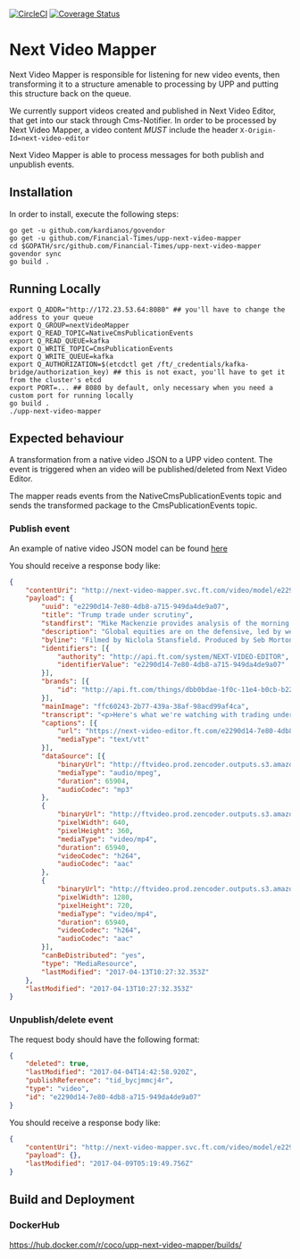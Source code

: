 [![CircleCI](https://circleci.com/gh/Financial-Times/upp-next-video-mapper.svg?style=svg)](https://circleci.com/gh/Financial-Times/upp-next-video-mapper)
[![Coverage Status](https://coveralls.io/repos/github/Financial-Times/next-video-mapper/badge.svg?branch=master)](https://coveralls.io/github/Financial-Times/next-video-mapper?branch=master)

# Next Video Mapper
Next Video Mapper is responsible for listening for new video events, then transforming it to a structure amenable to processing by UPP and putting this structure back on the queue.

We currently support videos created and published in Next Video Editor, that get into our stack through Cms-Notifier. In order to be processed by Next Video Mapper, a video content *MUST* include the header `X-Origin-Id=next-video-editor`

Next Video Mapper is able to process messages for both publish and unpublish events.

## Installation
In order to install, execute the following steps:
```
go get -u github.com/kardianos/govendor
go get -u github.com/Financial-Times/upp-next-video-mapper
cd $GOPATH/src/github.com/Financial-Times/upp-next-video-mapper
govendor sync
go build .
```

## Running Locally

```
export Q_ADDR="http://172.23.53.64:8080" ## you'll have to change the address to your queue
export Q_GROUP=nextVideoMapper
export Q_READ_TOPIC=NativeCmsPublicationEvents
export Q_READ_QUEUE=kafka
export Q_WRITE_TOPIC=CmsPublicationEvents
export Q_WRITE_QUEUE=kafka
export Q_AUTHORIZATION=$(etcdctl get /ft/_credentials/kafka-bridge/authorization_key) ## this is not exact, you'll have to get it from the cluster's etcd
export PORT=... ## 8080 by default, only necessary when you need a custom port for running locally 
go build .
./upp-next-video-mapper
```

## Expected behaviour 

A transformation from a native video JSON to a UPP video content. The event is triggered when an video will be published/deleted from Next Video Editor.

The mapper reads events from the NativeCmsPublicationEvents topic and sends the transformed package to the CmsPublicationEvents topic. 

### Publish event

An example of native video JSON model can be found [here](https://gist.github.com/tosan88/580a10da0b5ef3df0a89d40acfe957c7) 

You should receive a response body like:

```json
{
	"contentUri": "http://next-video-mapper.svc.ft.com/video/model/e2290d14-7e80-4db8-a715-949da4de9a07",
	"payload": {
		"uuid": "e2290d14-7e80-4db8-a715-949da4de9a07",
		"title": "Trump trade under scrutiny",
		"standfirst": "Mike Mackenzie provides analysis of the morning's market news",
		"description": "Global equities are on the defensive, led by weaker commodities and financials as investors scrutinise the viability of the Trump trade. The FT's Mike Mackenzie reports.",
		"byline": "Filmed by Niclola Stansfield. Produced by Seb Morton-Clark.",
		"identifiers": [{
			"authority": "http://api.ft.com/system/NEXT-VIDEO-EDITOR",
			"identifierValue": "e2290d14-7e80-4db8-a715-949da4de9a07"
		}],
		"brands": [{
			"id": "http://api.ft.com/things/dbb0bdae-1f0c-11e4-b0cb-b2227cce2b54"
		}],
		"mainImage": "ffc60243-2b77-439a-38af-98acd99af4ca",
		"transcript": "<p>Here's what we're watching with trading underway in London. Global equities under pressure led by weaker commodities and financials as investors scrutinise the viability of the Trump trade. The dollar is weaker. Havens like yen, gold, and government bonds finding buyers. </p><p>As the dust settles over the failure to replace Obamacare, focus now on whether tax reform and other fiscal measures will eventuate. This is where the rubber meets the road for the Trump trade. High flying equity markets had been underpinned by the promise of big tax cuts and fiscal stimulus. And Wall Street is souring. </p><p>One big beneficiary of lower corporate taxes under Trump are small caps. They are now down 2 and 1/2% for the year. While the sector is still much higher since November, this is a key market barometer of prospects for the Trump trade. </p><p>Now while many still think some measure of tax reform or spending will eventuate, markets are very wary, namely of the risk that Congress and the Trump administration fail to reach agreement on legislation, that unlike health care reform, matters a great deal more to investors. </p><p>[MUSIC PLAYING] </p>",
		"captions": [{
			"url": "https://next-video-editor.ft.com/e2290d14-7e80-4db8-a715-949da4de9a07.vtt",
			"mediaType": "text/vtt"
		}],
		"dataSource": [{
			"binaryUrl": "http://ftvideo.prod.zencoder.outputs.s3.amazonaws.com/e2290d14-7e80-4db8-a715-949da4de9a07/0x0.mp3",
			"mediaType": "audio/mpeg",
			"duration": 65904,
			"audioCodec": "mp3"
		},
		{
			"binaryUrl": "http://ftvideo.prod.zencoder.outputs.s3.amazonaws.com/e2290d14-7e80-4db8-a715-949da4de9a07/640x360.mp4",
			"pixelWidth": 640,
			"pixelHeight": 360,
			"mediaType": "video/mp4",
			"duration": 65940,
			"videoCodec": "h264",
			"audioCodec": "aac"
		},
		{
			"binaryUrl": "http://ftvideo.prod.zencoder.outputs.s3.amazonaws.com/e2290d14-7e80-4db8-a715-949da4de9a07/1280x720.mp4",
			"pixelWidth": 1280,
			"pixelHeight": 720,
			"mediaType": "video/mp4",
			"duration": 65940,
			"videoCodec": "h264",
			"audioCodec": "aac"
		}],
		"canBeDistributed": "yes",
		"type": "MediaResource",
		"lastModified": "2017-04-13T10:27:32.353Z"
	},
	"lastModified": "2017-04-13T10:27:32.353Z"
}
```

### Unpublish/delete event
The request body should have the following format:
```json
{
	"deleted": true,
	"lastModified": "2017-04-04T14:42:58.920Z",
	"publishReference": "tid_bycjmmcj4r",
	"type": "video",
	"id": "e2290d14-7e80-4db8-a715-949da4de9a07"
}
```

You should receive a response body like:
```json 
{
	"contentUri": "http://next-video-mapper.svc.ft.com/video/model/e2290d14-7e80-4db8-a715-949da4de9a07",
	"payload": {},
	"lastModified": "2017-04-09T05:19:49.756Z"
}
```

## Build and Deployment

### DockerHub

https://hub.docker.com/r/coco/upp-next-video-mapper/builds/
